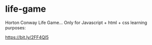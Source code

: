 # life-game
Horton Conway Life Game... Only for Javascript + html + css learning purposes:

https://bit.ly/2FF4Ql5





